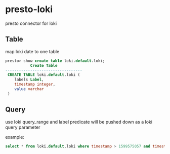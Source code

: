 # presto-loki
presto connector for loki

## Table 
map loki date to one table
```sql
presto> show create table loki.default.loki;
           Create Table           
----------------------------------
 CREATE TABLE loki.default.loki ( 
    labels Label,                 
    timestamp integer,            
    value varchar                 
 )   
```
## Query
use loki query_range and label predicate will be pushed down as a loki query parameter

example: 
```sql
select * from loki.default.loki where timestamp > 1599575057 and timestamp <1599575157 and labels = label('{job="varlogs"}');
```